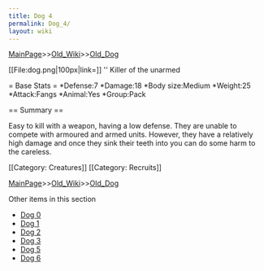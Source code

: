 ```yaml
---
title: Dog 4
permalink: Dog_4/
layout: wiki
---
```


[MainPage](/keeperrl_wiki/ "wikilink")>>[Old_Wiki](/keeperrl_wiki/Old_Wiki "wikilink")>>[Old_Dog](/keeperrl_wiki/Old_Dog "wikilink")

[[File:dog.png|100px|link=]] '' Killer of the unarmed

= Base Stats =
*Defense:7
*Damage:18
*Body size:Medium
*Weight:25
*Attack:Fangs
*Animal:Yes
*Group:Pack

== Summary ==

Easy to kill with a weapon, having a low defense. They are unable to compete with armoured and armed units. However, they have a relatively high damage and once they sink their teeth into you can do some harm to the careless.

[[Category: Creatures]]
[[Category: Recruits]]

[MainPage](/keeperrl_wiki/ "wikilink")>>[Old_Wiki](/keeperrl_wiki/Old_Wiki "wikilink")>>[Old_Dog](/keeperrl_wiki/Old_Dog "wikilink")

Other items in this section
-    [Dog 0](/keeperrl_wiki/Dog_0 "wikilink")
-    [Dog 1](/keeperrl_wiki/Dog_1 "wikilink")
-    [Dog 2](/keeperrl_wiki/Dog_2 "wikilink")
-    [Dog 3](/keeperrl_wiki/Dog_3 "wikilink")
-    [Dog 5](/keeperrl_wiki/Dog_5 "wikilink")
-    [Dog 6](/keeperrl_wiki/Dog_6 "wikilink")
